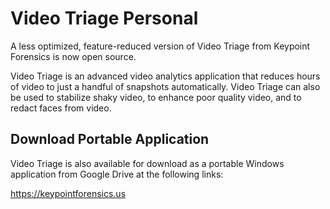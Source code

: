# Video Triage Personal

A less optimized, feature-reduced version of Video Triage from Keypoint Forensics is now open source. 

Video Triage is an advanced video analytics application that reduces hours of video to just a handful of snapshots automatically. Video Triage can also be used to stabilize shaky video, to enhance poor quality video, and to redact faces from video.

## Download Portable Application

Video Triage is also available for download as a portable Windows application from Google Drive at the following links:

https://keypointforensics.us
